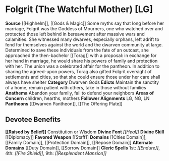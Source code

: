 ﻿---
ability:
- Constitution
- Wisdom
ability_boost:
- Constitution
- Wisdom
alignment: LG
deity:
- '[[DATABASE/deity/Folgrit|Folgrit]]'
- '[[DATABASE/deity/Dwarven Pantheon|DwarvenPantheon]]'
- '[[DATABASE/deity/The Offering Plate|The Offering Plate]]'
deity_category: Dwarven Gods
divine_font: Heal
domain:
- '[[DATABASE/domain/Cities Domain|Cities]]'
- '[[DATABASE/domain/Duty Domain|Duty]]'
- '[[DATABASE/domain/Family Domain|Family]]'
- '[[DATABASE/domain/Protection Domain|Protection]]'
- '[[DATABASE/domain/Repose Domain|Repose]]'
- '[[DATABASE/domain/Sorrow Domain|Sorrow]]'
favored_weapon: '[[DATABASE/weapon/Staff|Staff]]'
follower_alignment:
- LG
- LN
- NG
id: '87'
name: Folgrit
rarity: Common
skill:
- '[[DATABASE/skill/Diplomacy|Diplomacy]]'
source: '[[DATABASE/source/Highhelm|Highhelm]]'
trait: null
type: Deity

---
# Folgrit (The Watchful Mother) [LG]

**Source** [[Highhelm]], [[Gods & Magic]] 
Some myths say that long before her marriage, Folgrit was the Goddess of Mourners, one who watched over and protected those left behind in bereavement after massive wars and calamities. She witnessed many dwarves, especially orphans, left adrift to fend for themselves against the world and the dwarven community at large. Determined to save these individuals from the fate of an outcast, she approached the then-bachelor [[Torag]] with a proposal: in exchange for her hand in marriage, he would share his powers of family and protection with her. The union was a celebrated affair for the pantheon. In addition to sharing the agreed-upon powers, Torag also gifted Folgrit oversight of settlements and cities, so that she could ensure those under her care shall always have shelter
**Category** Dwarven Gods
**Edicts** Maintain the sanctity of a home, remain patient with others, take in those without families
**Anathema** Abandon your family, fail to defend your neighbors
**Areas of Concern** children, hearths, mothers
**Follower Alignments** LG, NG, LN
**Pantheons** [[Dwarven Pantheon]], [[The Offering Plate]]

## Devotee Benefits

**[[Raised by Belief]]** Constitution or Wisdom
**Divine Font** _[[Heal]]_
**Divine Skill** [[Diplomacy]]
**Favored Weapon** [[Staff]]
**Domains** [[Cities Domain]], [[Family Domain]], [[Protection Domain]], [[Repose Domain]]
**Alternate Domains** [[Duty Domain]], [[Sorrow Domain]]
**Cleric Spells** 1st: _[[Endure]]_, 4th: _[[Fire Shield]]_, 9th: _[[Resplendent Mansion]]_